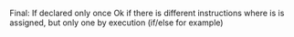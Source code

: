 Final:
If declared only once
Ok if there is different instructions where is is assigned, but only one by execution (if/else for example)